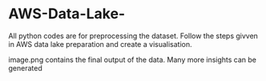 # AWS-Data-Lake-

All python codes are for preprocessing the dataset.
Follow the steps givven in AWS data lake preparation and create a visualisation.

image.png contains the final output of the data.
Many more insights can be generated
